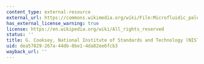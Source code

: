 ```yaml
---
content_type: external-resource
external_url: https://commons.wikimedia.org/wiki/File:Microfluidic_palette_(5880463875).jpg
has_external_license_warning: true
license: https://en.wikipedia.org/wiki/All_rights_reserved
status: ''
title: G. Cooksey, National Institute of Standards and Technology (NIST)
uid: dea57829-267a-44db-8be1-4da82ee6fcb3
wayback_url: ''
---
```

